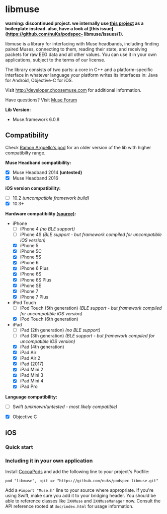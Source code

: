 # libmuse

**warning: discontinued project. we internally use [this
   project](https://github.com/NeuroTechX/eeg-101) as a boilerplate instead.
   also, have a look at [this issue](https://github.com/nuKs/podspec-
   libmuse/issues/1).**


libmuse is a library for interfacing with Muse headbands, including finding
paired Muses, connecting to them, reading their state, and receiving packets
for raw EEG data and all other values. You can use it in your own applications,
subject to the terms of our license.

The library consists of two parts: a core in C++ and a platform-specific
interface in whatever language your platform writes its interfaces in: Java for
Android, Objective-C for iOS.

Visit http://developer.choosemuse.com for additional information.

Have questions? Visit [Muse Forum](http://forum.choosemuse.com/)


**Lib Version:**

- Muse.framework 6.0.8


## Compatibility

Check [Ramon Arguello's pod](https://cocoapods.org/pods/libmuse) for an older
version of the lib with higher compatibilty range.

**Muse Headband compatibility:**

- [x] Muse Headband 2014 **(untested)**
- [x] Muse Headband 2016

**iOS version compatibility:**

- [ ] 10.2 *(uncompatible framework build)*
- [x] 10.3+

**Hardware compatibility [(source)](https://en.wikipedia.org/wiki/IOS_10):**

- iPhone
  * [ ] iPhone 4 *(no BLE support)*
  * [ ] iPhone 4S *(BLE support - but framework compiled for uncompatible iOS version)*
  * [x] iPhone 5
  * [x] iPhone 5C
  * [x] iPhone 5S
  * [x] iPhone 6
  * [x] iPhone 6 Plus
  * [x] iPhone 6S
  * [x] iPhone 6S Plus
  * [x] iPhone SE
  * [x] iPhone 7
  * [x] iPhone 7 Plus
- iPod Touch
  * [ ] iPod Touch (5th generation) *(BLE support - but framework compiled for uncompatible iOS version)*
  * [x] iPod Touch (6th generation)
- iPad
  * [ ] iPad (2th generation) *(no BLE support)*
  * [ ] iPad (3th generation) *(BLE support - but framework compiled for uncompatible iOS version)*
  * [x] iPad (4th generation)
  * [x] iPad Air
  * [x] iPad Air 2
  * [x] iPad (2017)
  * [x] iPad Mini 2
  * [x] iPad Mini 3
  * [x] iPad Mini 4
  * [x] iPad Pro

**Language compatibility:**

- [ ] Swift *(unknown/untested - most likely compatible)*
- [x] Objective C


## iOS

### Quick start

### Including it in your own application

Install [CocoaPods](https://guides.cocoapods.org/using/getting-started.html)
and add the following line to your project's Podfile:

```
pod "libmuse", :git => "https://github.com/nuks/podspec-libmuse.git"
```

Add a `#import "Muse.h"` line to your source where appropriate. If you're using
Swift, make sure you add it to your bridging header. You should be able to
reference classes like `IXNMuse` and `IXNMuseManager` now. Consult the API
reference rooted at `doc/index.html` for usage information.
